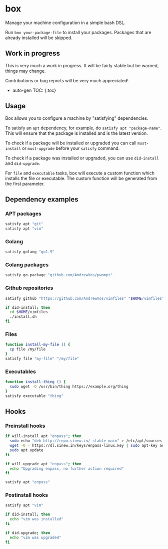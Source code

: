 # box

Manage your machine configuration in a simple bash DSL.

Run ```box your-package-file``` to install your
packages. Packages that are already installed
will be skipped.

## Work in progress

This is very much a work in progress. It will be fairly stable
but be warned, things may change.

Contributions or bug reports will be very much appreciated!

* auto-gen TOC:
{:toc}

## Usage

Box allows you to configure a machine by "satisfying" dependencies.

To satisfy an `apt` dependency, for example, do `satisfy apt "package-name"`.
This will ensure that the package is installed and is the latest version.

To check if a package will be installed or upgraded you can call `must-install`
or `must-upgrade` before your `satisfy` command.

To check if a package was installed or upgraded, you can use `did-install` and
`did-upgrade`.

For `file` and `executable` tasks, box will execute a custom function
which installs the file or executable. The custom function will be generated
from the first parameter.

## Dependency examples

### APT packages

```bash
satisfy apt "git"
satisfy apt "vim"
```

### Golang

```bash
satisfy golang "go1.9"
```

### Golang packages

```bash
satisfy go-package "github.com/AndrewVos/pwompt"
```

### Github repositories

```bash
satisfy github "https://github.com/AndrewVos/vimfiles" "$HOME/vimfiles"

if did-install; then
  cd $HOME/vimfiles
  ./install.sh
fi
```

### Files

```bash
function install-my-file () {
  cp file /my/file
}
satisfy file "my-file" "/my/file"
```

### Executables

```bash
function install-thing () {
  sudo wget -O /usr/bin/thing https://example.org/thing
}
satisfy executable "thing"
```

## Hooks

### Preinstall hooks

```bash
if will-install apt "enpass"; then
  sudo echo "deb http://repo.sinew.in/ stable main" > /etc/apt/sources.list.d/enpass.list
  wget -O - https://dl.sinew.in/keys/enpass-linux.key | sudo apt-key add -
  sudo apt update
fi

if will-upgrade apt "enpass"; then
  echo "Upgrading enpass, no further action required"
fi

satisfy apt "enpass"
```

### Postinstall hooks

```bash
satisfy apt "vim"

if did-install; then
  echo "vim was installed"
fi

if did-upgrade; then
  echo "vim was upgraded"
fi
```
